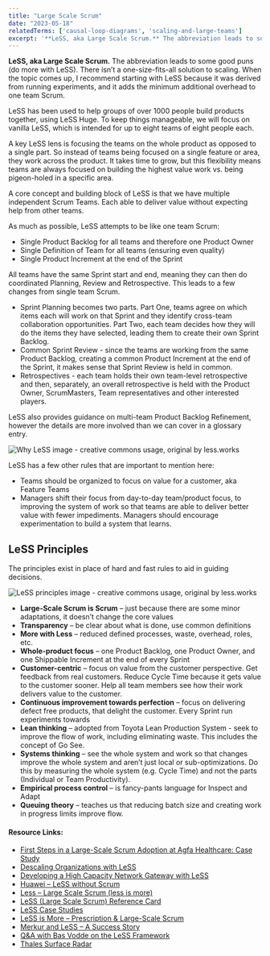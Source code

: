```yaml
---
title: "Large Scale Scrum"
date: "2023-05-18"
relatedTerms: ['causal-loop-diagrams', 'scaling-and-large-teams']
excerpt: '**LeSS, aka Large Scale Scrum.** The abbreviation leads to some good puns (do more with'
---
```


**LeSS, aka Large Scale Scrum.** The abbreviation leads to some good puns (do more with LeSS). There isn’t a one-size-fits-all solution to scaling. When the topic comes up, I recommend starting with LeSS because it was derived from running experiments, and it adds the minimum additional overhead to one team Scrum.

LeSS has been used to help groups of over 1000 people build products together, using LeSS Huge. To keep things manageable, we will focus on vanilla LeSS, which is intended for up to eight teams of eight people each.

A key LeSS lens is focusing the teams on the whole product as opposed to a single part. So instead of teams being focused on a single feature or area, they work across the product. It takes time to grow, but this flexibility means teams are always focused on building the highest value work vs. being pigeon-holed in a specific area.

A core concept and building block of LeSS is that we have multiple independent Scrum Teams. Each able to deliver value without expecting help from other teams.

As much as possible, LeSS attempts to be like one team Scrum:

- Single Product Backlog for all teams and therefore one Product Owner
- Single Definition of Team for all teams (ensuring even quality)
- Single Product Increment at the end of the Sprint

All teams have the same Sprint start and end, meaning they can then do coordinated Planning, Review and Retrospective. This leads to a few changes from single team Scrum.

- Sprint Planning becomes two parts. Part One, teams agree on which items each will work on that Sprint and they identify cross-team collaboration opportunities. Part Two, each team decides how they will do the items they have selected, leading them to create their own Sprint Backlog.
- Common Sprint Review - since the teams are working from the same Product Backlog, creating a common Product Increment at the end of the Sprint, it makes sense that Sprint Review is held in common.
- Retrospectives - each team holds their own team-level retrospective and then, separately, an overall retrospective is held with the Product Owner, ScrumMasters, Team representatives and other interested players.

LeSS also provides guidance on multi-team Product Backlog Refinement, however the details are more involved than we can cover in a glossary entry.

![Why LeSS image - creative commons usage, original by less.works ](src/content/glossary/less-large-scale-scrum/images/why-LeSS.png)

LeSS has a few other rules that are important to mention here:

- Teams should be organized to focus on value for a customer, aka Feature Teams
- Managers shift their focus from day-to-day team/product focus, to improving the system of work so that teams are able to deliver better value with fewer impediments. Managers should encourage experimentation to build a system that learns.

## LeSS Principles

The principles exist in place of hard and fast rules to aid in guiding decisions.

![LeSS principles image - creative commons usage, original by less.works ](src/content/glossary/less-large-scale-scrum/images/LeSS-principles.png)

- **Large-Scale Scrum is Scrum** – just because there are some minor adaptations, it doesn’t change the core values
- **Transparency** – be clear about what is done, use common definitions
- **More with Less** – reduced defined processes, waste, overhead, roles, etc.
- **Whole-product focus** – one Product Backlog, one Product Owner, and one Shippable Increment at the end of every Sprint
- **Customer-centric** – focus on value from the customer perspective. Get feedback from real customers. Reduce Cycle Time because it gets value to the customer sooner. Help all team members see how their work delivers value to the customer.
- **Continuous improvement towards perfection** – focus on delivering defect free products, that delight the customer. Every Sprint run experiments towards
- **Lean thinking** – adopted from Toyota Lean Production System - seek to improve the flow of work, including eliminating waste. This includes the concept of Go See.
- **Systems thinking** – see the whole system and work so that changes improve the whole system and aren’t just local or sub-optimizations. Do this by measuring the whole system (e.g. Cycle Time) and not the parts (Individual or Team Productivity).
- **Empirical process control** – is fancy-pants language for Inspect and Adapt
- **Queuing theory** – teaches us that reducing batch size and creating work in progress limits improve flow.

#### Resource Links:

- [First Steps in a Large-Scale Scrum Adoption at Agfa Healthcare: Case Study](https://less.works/case-studies/agfa-healthcare.html)
- [Descaling Organizations with LeSS](https://less.works/blog/2015/05/08/less-scaling-descaling-organizations-with-less.html)
- [Developing a High Capacity Network Gateway with LeSS](https://www.infoq.com/articles/network-gateway-less)
- [Huawei – LeSS without Scrum](https://less.works/case-studies/huawei)
- [Less – Large Scale Scrum (less is more)](https://less.works/)
- [LeSS (Large Scale Scrum) Reference Card](https://less.works/resources/LeSS-rules-cards.pdf) 
- [LeSS Case Studies](https://less.works/case-studies/index.html)
- [LeSS is More – Prescription & Large-Scale Scrum](https://www.agilecentre.com/less-is-more/)
- [Merkur and LeSS – A Success Story](https://less.works/case-studies/merkur.html)
- [Q&A with Bas Vodde on the LeSS Framework](https://www.infoq.com/articles/less-framework)
- [Thales Surface Radar](https://less.works/case-studies/thales-surface-radar.html)

